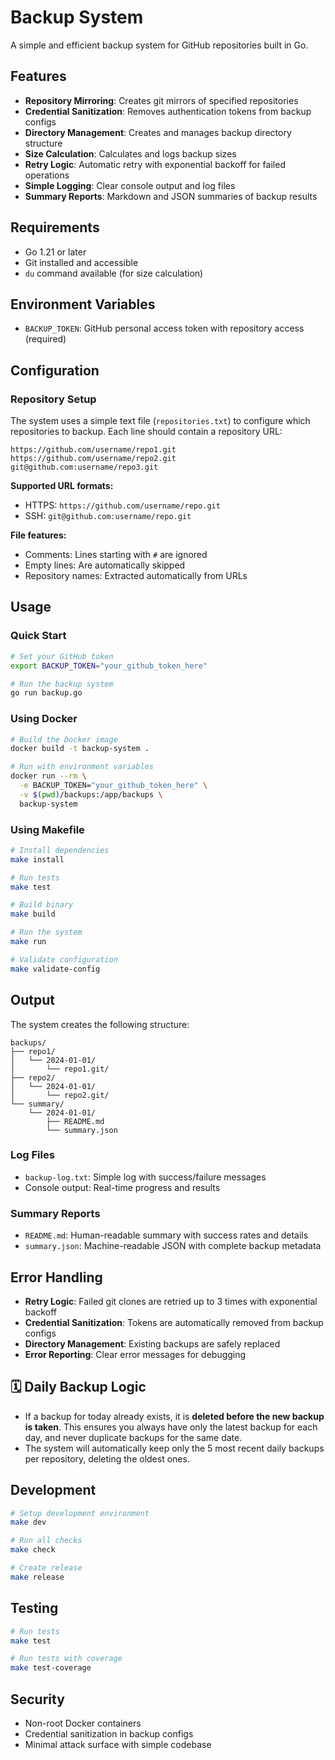 # Backup System

A simple and efficient backup system for GitHub repositories built in Go.

## Features

- **Repository Mirroring**: Creates git mirrors of specified repositories
- **Credential Sanitization**: Removes authentication tokens from backup configs
- **Directory Management**: Creates and manages backup directory structure
- **Size Calculation**: Calculates and logs backup sizes
- **Retry Logic**: Automatic retry with exponential backoff for failed operations
- **Simple Logging**: Clear console output and log files
- **Summary Reports**: Markdown and JSON summaries of backup results

## Requirements

- Go 1.21 or later
- Git installed and accessible
- `du` command available (for size calculation)

## Environment Variables

- `BACKUP_TOKEN`: GitHub personal access token with repository access (required)

## Configuration

### Repository Setup

The system uses a simple text file (`repositories.txt`) to configure which repositories to backup. Each line should contain a repository URL:

```
https://github.com/username/repo1.git
https://github.com/username/repo2.git
git@github.com:username/repo3.git
```

**Supported URL formats:**

- HTTPS: `https://github.com/username/repo.git`
- SSH: `git@github.com:username/repo.git`

**File features:**

- Comments: Lines starting with `#` are ignored
- Empty lines: Are automatically skipped
- Repository names: Extracted automatically from URLs

## Usage

### Quick Start

```bash
# Set your GitHub token
export BACKUP_TOKEN="your_github_token_here"

# Run the backup system
go run backup.go
```

### Using Docker

```bash
# Build the Docker image
docker build -t backup-system .

# Run with environment variables
docker run --rm \
  -e BACKUP_TOKEN="your_github_token_here" \
  -v $(pwd)/backups:/app/backups \
  backup-system
```

### Using Makefile

```bash
# Install dependencies
make install

# Run tests
make test

# Build binary
make build

# Run the system
make run

# Validate configuration
make validate-config
```

## Output

The system creates the following structure:

```
backups/
├── repo1/
│   └── 2024-01-01/
│       └── repo1.git/
├── repo2/
│   └── 2024-01-01/
│       └── repo2.git/
└── summary/
    └── 2024-01-01/
        ├── README.md
        └── summary.json
```

### Log Files

- `backup-log.txt`: Simple log with success/failure messages
- Console output: Real-time progress and results

### Summary Reports

- `README.md`: Human-readable summary with success rates and details
- `summary.json`: Machine-readable JSON with complete backup metadata

## Error Handling

- **Retry Logic**: Failed git clones are retried up to 3 times with exponential backoff
- **Credential Sanitization**: Tokens are automatically removed from backup configs
- **Directory Management**: Existing backups are safely replaced
- **Error Reporting**: Clear error messages for debugging

## 🗓️ Daily Backup Logic

- If a backup for today already exists, it is **deleted before the new backup is taken**. This ensures you always have only the latest backup for each day, and never duplicate backups for the same date.
- The system will automatically keep only the 5 most recent daily backups per repository, deleting the oldest ones.

## Development

```bash
# Setup development environment
make dev

# Run all checks
make check

# Create release
make release
```

## Testing

```bash
# Run tests
make test

# Run tests with coverage
make test-coverage
```

## Security

- Non-root Docker containers
- Credential sanitization in backup configs
- Minimal attack surface with simple codebase

